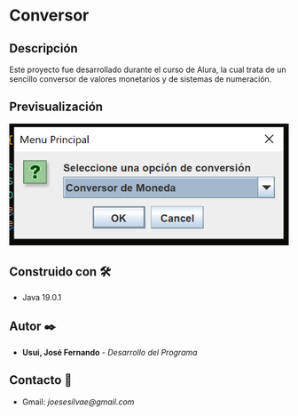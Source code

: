 # Conversor

## Descripción

Este proyecto fue desarrollado durante el curso de Alura, la cual trata de un sencillo conversor de valores monetarios y de sistemas de numeración.

## Previsualización

![alt](img/vista_previa.PNG)

## Construido con 🛠️

* Java 19.0.1

## Autor ✒️
* **Usui, José Fernando** - *Desarrollo del Programa*

## Contacto 📱
* Gmail: _joesesilvae@gmail.com_
